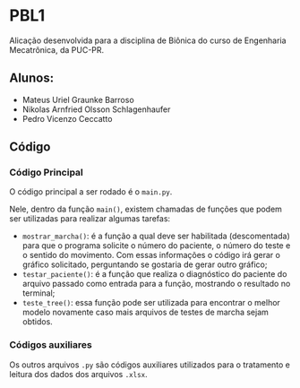 # PBL1
Alicação desenvolvida para a disciplina de Biônica do curso de Engenharia Mecatrônica, da PUC-PR.
## **Alunos**:
- Mateus Uriel Graunke Barroso
- Nikolas Arnfried Olsson Schlagenhaufer
- Pedro Vicenzo Ceccatto
## **Código**
### Código Principal
O código principal a ser rodado é o `main.py`.

Nele, dentro da função `main()`, existem chamadas de funções que podem ser utilizadas para realizar algumas tarefas:
- `mostrar_marcha()`: é a função a qual deve ser habilitada (descomentada) para que o programa solicite o número do paciente, o número do teste e o sentido do movimento.
Com essas informações o código irá gerar o gráfico solicitado, perguntando se gostaria de gerar outro gráfico;
- `testar_paciente()`: é a função que realiza o diagnóstico do paciente do arquivo passado como entrada para a função, mostrando o resultado no terminal;
- `teste_tree()`: essa função pode ser utilizada para encontrar o melhor modelo novamente caso mais arquivos de testes de marcha sejam obtidos. 

### Códigos auxiliares
Os outros arquivos `.py` são códigos auxiliares utilizados para o tratamento e leitura dos dados dos arquivos `.xlsx`.
